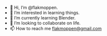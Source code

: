 - 👋 Hi, I’m @flakmoppen.
- 👀 I’m interested in learning things.
- 🌱 I’m currently learning Blender.
- 💞️ I’m looking to collaborate on life.
- 📫 How to reach me flakmoppen@gmail.com

<!---
flakmoppen/flakmoppen is a ✨ special ✨ repository because its `README.md` (this file) appears on your GitHub profile.
You can click the Preview link to take a look at your changes.
--->
